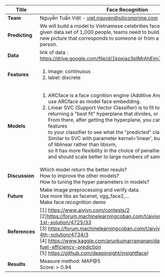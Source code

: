 
| **Title**      |Face Recognition |
| ---------- |-------------------|
| **Team**       |Nguyễn Tuấn Việt - viet.nguyen@siliconprime.com |
| **Predicting** |We will build a model to Vietnamese celebrities face recognition.From a given data set of 1,000 people, teams need to build a model that predicts a new picture that corresponds to someone or from a completely new person.|
| **Data**       |link of data : https://drive.google.com/file/d/1kpxjaz3pIMrAhEjm7hJxcBsxKNhfl8t2/view |
| **Features**   | <ol> <li>image: continuous</li> <li>label: discrete</li> </ol>|
| **Models**     |<ol> <li>ARCface is a face cognition engine (Additive Angular Margin Loss). <br/> use ARCface as model face embedding. </li>  <li>Linear SVC (Support Vector Classifier) is to fit to the data you provide, <br/> returning a "best fit" hyperplane that divides, or categorizes, your data.<br/> From there, after getting the hyperplane, you can then feed some features <br/> to your classifier to see what the "predicted" class is. <br/> Similar to SVC with parameter kernel=’linear’, but implemented in terms of liblinear rather than libsvm, <br/> so it has more flexibility in the choice of penalties and loss functions and should scale better to large numbers of samples.</li> </ol>|
| **Discussion** |Which model return the better resuls? <br/> How to improve the other models? <br/> How to tuning the hyper parameters in models? |
| **Future**     |Make image preprocessing and verify data.<br/> Use more libs as facenet, vgg_face2,...<br/> Make face recognition demo |
|**References**  |[1] https://www.aivivn.com/contests/2 <br/> [2]https://forum.machinelearningcoban.com/t/aivivn-face-recognition-1st-solution/4725/33 <br/> [3] https://forum.machinelearningcoban.com/t/aivivn-face-recognition-4th-solution/4734/3 <br/> [4] https://www.kaggle.com/arunkumarramanan/data-science-python-fuel-efficiency-prediction <br/> [5] https://github.com/deepinsight/insightface) |
| **Results**    |Measure method: MAP@5 <br/> Score: > 0.94 |